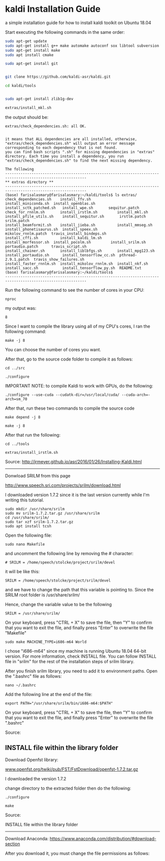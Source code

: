 # kaldi Installation Guide
a simple installation guide for how to install kaldi toolkit on Ubuntu 18.04

Start executing the following commands in the same order:

```bash
sudo apt-get update
sudo apt-get install g++ make automake autoconf sox libtool subversion python2.7
sudo apt-get install make
sudo apt install cmake

sudo apt-get install git


git clone https://github.com/kaldi-asr/kaldi.git

cd kaldi/tools


sudo apt-get install zlib1g-dev

extras/install_mkl.sh
```

the output should be:

    extras/check_dependencies.sh: all OK.


    it means that ALL dependencies are all installed, otherwise, "extras/check_dependencies.sh" will output an error message corresponding to each dependency that is not found.
    you can find bash scripts ".sh" for missing dependencies in "extras" directory. Each time you install a dependency, you run "extras/check_dependencies.sh" to find the next missing dependency.

    The following
    -----------------------------------------------------------------------------------------------------------
    ** extras directory **
    -----------------------------------------------------------------------------------------------------------
    (base) farisalasmary@farisalasmary:~/kaldi/tools$ ls extras/
    check_dependencies.sh    install_ffv.sh            install_miniconda.sh  install_openblas.sh       install_sctk_patched.sh   install_wpe.sh       sequitur.patch
    check_for_rnnlm.sh       install_irstlm.sh         install_mkl.sh        install_pfile_utils.sh    install_sequitur.sh       irstlm.patch         srilm.patch
    install_beamformit.sh    install_jieba.sh          install_mmseg.sh      install_phonetisaurus.sh  install_speex.sh          mikolov_rnnlm.patch  travis_install_bindeps.sh
    install_cffi.sh          install_kaldi_lm.sh       install_morfessor.sh  install_pocolm.sh         install_srilm.sh          portaudio.patch      travis_script.sh
    install_chainer.sh       install_liblbfgs.sh       install_mpg123.sh     install_portaudio.sh      install_tensorflow_cc.sh  pthread-2.9.1.patch  travis_show_failures.sh
    install_faster_rnnlm.sh  install_mikolov_rnnlm.sh  install_nkf.sh        install_sacc.sh           install_tensorflow_py.sh  README.txt
    (base) farisalasmary@farisalasmary:~/kaldi/tools$
    -----------------------------------------------------------------------------------------------------------


Run the following command to see the number of cores in your CPU:

    nproc


my output was:

    8


Since I want to compile the library using all of my CPU's cores, I ran the following command:

    make -j 8

You can choose the number of cores you want.



After that, go to the source code folder to compile it as follows:


    cd ../src

    ./configure


IMPORTANT NOTE: to compile Kaldi to work with GPUs, do the following:

    ./configure --use-cuda --cudatk-dir=/usr/local/cuda/ --cuda-arch=-arch=sm_70


After that, run these two commands to compile the source code


    make depend -j 8

    make -j 8



After that run the following:

    cd ../tools

    extras/install_irstlm.sh


Source:
http://jrmeyer.github.io/asr/2016/01/26/Installing-Kaldi.html


---------------------------------------------------------------------------------------------------------------------------------------------------------------------------------------------------------------------------------------------------------------------------------------------------------------------------------------------
Donwload SRILM from this page

http://www.speech.sri.com/projects/srilm/download.html

I downloaded version 1.7.2 since it is the last version currently while I'm writing this tutorial.

    sudo mkdir /usr/share/srilm
    sudo mv srilm-1.7.2.tar.gz /usr/share/srilm
    cd /usr/share/srilm/
    sudo tar xzf srilm-1.7.2.tar.gz
    sudo apt install tcsh


Open the following file:

    sudo nano Makefile


and uncomment the following line by removing the # character:

    # SRILM = /home/speech/stolcke/project/srilm/devel

it will be like this:

    SRILM = /home/speech/stolcke/project/srilm/devel

and we have to change the path that this variable is pointing to. Since the SRILM root folder is  /usr/share/srilm/

Hence, change the variable value to be the following

    SRILM = /usr/share/srilm/


On your keyboard, press "CTRL + X" to save the file, then "Y" to confirm that you want to exit the file, and finally press "Enter" to overwrite the file "Makefile"


    sudo make MACHINE_TYPE=i686-m64 World


I chose "i686-m64" since my machine is running Ubuntu 18.04 64-bit version. For more information, check INSTALL file.
You can follow INSTALL file in "srilm" for the rest of the installation steps of srilm library.

After you finish srilm library, you need to add it to environment paths.
Open the ".bashrc" file as follows:

    nano ~/.bashrc


Add the following line at the end of the file:

    export PATH="/usr/share/srilm/bin/i686-m64:$PATH"


On your keyboard, press "CTRL + X" to save the file, then "Y" to confirm that you want to exit the file, and finally press "Enter" to overwrite the file ".bashrc"


Source:

INSTALL file within the library folder
---------------------------------------------------------------------------------------------------------------------------------------------------------------------------------------------------------------------------------------------------------------------------------------------------------------------------------------------

Download Openfst library:

www.openfst.org/twiki/pub/FST/FstDownload/openfst-1.7.2.tar.gz

I downloaded the version 1.7.2

change directory to the extracted folder then do the following:


    ./configure

    make

Source:

INSTALL file within the library folder


------------------------------------------------------------------------------------------------------------------------------------------------------------------------
Download Anaconda:
https://www.anaconda.com/distribution/#download-section

After you download it, you must change the file permissions as follows:



